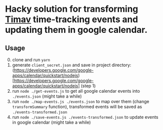 # Hacky solution for transforming [Timav](http://szymonkaliski.com/projects/timav/) time-tracking events and updating them in google calendar.

## Usage

0. clone and run `yarn`
1. generate `client_secret.json` and save in project directory: (https://developers.google.com/google-apps/calendar/quickstart/nodejs)[https://developers.google.com/google-apps/calendar/quickstart/nodejs] (step 1)
2. run `node ./get-events.js` to get all google calendar events into `./events.json` (might take a while)
3. run `node ./map-events.js ./events.json` to map over them (change `transformSummary` function), transformed events will be saved as `./events-transformed.json`
4. run `node ./save-events.js ./events-transformed.json` to update events in google calendar (might take a while)

